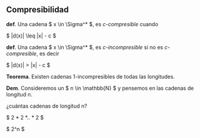 ## Compresibilidad 


**def**. Una cadena $ x \in \Sigma^* $, es _c-compresible_ cuando

$ |d(x)| \leq |x| - c $

**def**. Una cadena $ x \in \Sigma^* $, es _c-incompresible_ si no es _c-compresible_, es decir

$ |d(x)| > |x| - c $


**Teorema**. Existen cadenas 1-incompresibles de todas las longitudes.


**Dem**. Consideremos un $ n \in \mathbb{N} $ y pensemos en las cadenas de longitud n.

¿cuántas cadenas de longitud n?

$ 2 * 2 *.. * 2 $
<!-- .element: class="fragment" -->

$ 2^n $ <!-- .element: class="fragment" -->

